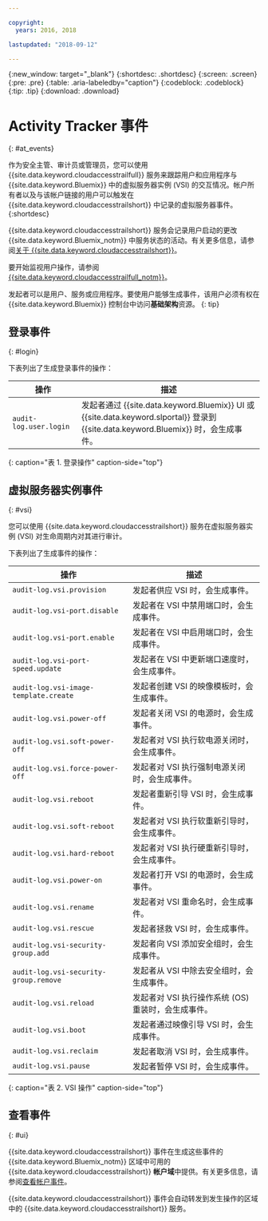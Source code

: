 ```yaml
---

copyright:
  years: 2016, 2018

lastupdated: "2018-09-12"

---
```


{:new_window: target="_blank"}
{:shortdesc: .shortdesc}
{:screen: .screen}
{:pre: .pre}
{:table: .aria-labeledby="caption"}
{:codeblock: .codeblock}
{:tip: .tip}
{:download: .download}


# Activity Tracker 事件 
{: #at_events}

作为安全主管、审计员或管理员，您可以使用 {{site.data.keyword.cloudaccesstrailfull}} 服务来跟踪用户和应用程序与 {{site.data.keyword.Bluemix}} 中的虚拟服务器实例 (VSI) 的交互情况。帐户所有者以及与该帐户链接的用户可以触发在 {{site.data.keyword.cloudaccesstrailshort}} 中记录的虚拟服务器事件。
{:shortdesc}

{{site.data.keyword.cloudaccesstrailshort}} 服务会记录用户启动的更改 {{site.data.keyword.Bluemix_notm}} 中服务状态的活动。有关更多信息，请参阅[关于 {{site.data.keyword.cloudaccesstrailshort}}](/docs/services/cloud-activity-tracker/activity_tracker_ov.html#activity_tracker_ov )。

要开始监视用户操作，请参阅 [{{site.data.keyword.cloudaccesstrailfull_notm}}](/docs/services/cloud-activity-tracker/index.html#getting-started-with-cla)。 

发起者可以是用户、服务或应用程序。要使用户能够生成事件，该用户必须有权在 {{site.data.keyword.Bluemix}} 控制台中访问**基础架构**资源。
{: tip}

## 登录事件
{: #login}

下表列出了生成登录事件的操作：

|操作|描述|
|----------|---------|
|`audit-log.user.login`|发起者通过 {{site.data.keyword.Bluemix}} UI 或 {{site.data.keyword.slportal}} 登录到 {{site.data.keyword.Bluemix}} 时，会生成事件。| 
{: caption="表 1. 登录操作" caption-side="top"} 


## 虚拟服务器实例事件
{: #vsi}

您可以使用 {{site.data.keyword.cloudaccesstrailshort}} 服务在虚拟服务器实例 (VSI) 对生命周期内对其进行审计。

下表列出了生成事件的操作：

|操作|描述|
|----------|---------|
|`audit-log.vsi.provision`|发起者供应 VSI 时，会生成事件。| 
|`audit-log.vsi-port.disable`|发起者在 VSI 中禁用端口时，会生成事件。| 
|`audit-log.vsi-port.enable`|发起者在 VSI 中启用端口时，会生成事件。| 
|`audit-log.vsi-port-speed.update`|发起者在 VSI 中更新端口速度时，会生成事件。|
|`audit-log.vsi-image-template.create`|发起者创建 VSI 的映像模板时，会生成事件。|
|`audit-log.vsi.power-off`|发起者关闭 VSI 的电源时，会生成事件。|
|`audit-log.vsi.soft-power-off`|发起者对 VSI 执行软电源关闭时，会生成事件。|
|`audit-log.vsi.force-power-off`|发起者对 VSI 执行强制电源关闭时，会生成事件。|
|`audit-log.vsi.reboot`|发起者重新引导 VSI 时，会生成事件。| 
|`audit-log.vsi.soft-reboot`|发起者对 VSI 执行软重新引导时，会生成事件。| 
|`audit-log.vsi.hard-reboot`|发起者对 VSI 执行硬重新引导时，会生成事件。| 
|`audit-log.vsi.power-on`|发起者打开 VSI 的电源时，会生成事件。| 
|`audit-log.vsi.rename`|发起者对 VSI 重命名时，会生成事件。| 
|`audit-log.vsi.rescue`|发起者拯救 VSI 时，会生成事件。| 
|`audit-log.vsi-security-group.add`|发起者向 VSI 添加安全组时，会生成事件。| 
|`audit-log.vsi-security-group.remove`|发起者从 VSI 中除去安全组时，会生成事件。| 
|`audit-log.vsi.reload`|发起者对 VSI 执行操作系统 (OS) 重装时，会生成事件。| 
|`audit-log.vsi.boot`|发起者通过映像引导 VSI 时，会生成事件。| 
|`audit-log.vsi.reclaim`|发起者取消 VSI 时，会生成事件。| 
|`audit-log.vsi.pause`|发起者暂停 VSI 时，会生成事件。| 
{: caption="表 2. VSI 操作" caption-side="top"} 



## 查看事件
{: #ui}

{{site.data.keyword.cloudaccesstrailshort}} 事件在生成这些事件的 {{site.data.keyword.Bluemix_notm}} 区域中可用的 {{site.data.keyword.cloudaccesstrailshort}} **帐户域**中提供。有关更多信息，请参阅[查看帐户事件](/docs/services/cloud-activity-tracker/how-to/manage-events-ui/viewing_events.html#account_events)。

{{site.data.keyword.cloudaccesstrailshort}} 事件会自动转发到发生操作的区域中的 {{site.data.keyword.cloudaccesstrailshort}} 服务。
